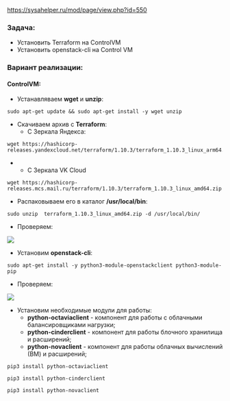 https://sysahelper.ru/mod/page/view.php?id=550
### Задача:

- Установить Terraform на ControlVM
- Установить openstack-cli на Control VM

### Вариант реализации:

#### ControlVM:

- Устанавляваем **wget** и **unzip**:

```
sudo apt-get update && sudo apt-get install -y wget unzip
```

- Скачиваем архив с **Terraform**:
    - С Зеркала Яндекса:

```
wget https://hashicorp-releases.yandexcloud.net/terraform/1.10.3/terraform_1.10.3_linux_arm64.zip
```

- - С Зеркала VK Cloud

```
wget https://hashicorp-releases.mcs.mail.ru/terraform/1.10.3/terraform_1.10.3_linux_amd64.zip
```

- Распаковываем его в каталог **/usr/local/bin**:

```
sudo unzip  terraform_1.10.3_linux_amd64.zip -d /usr/local/bin/
```

- Проверяем:

![](https://sysahelper.ru/pluginfile.php/914/mod_page/content/4/image%20%281%29.png)

- Установим **openstack-cli**:

```
sudo apt-get install -y python3-module-openstackclient python3-module-pip
```

- Проверяем:

![](https://sysahelper.ru/pluginfile.php/914/mod_page/content/4/image%20%282%29.png)

- Установим необходимые модули для работы:
    - **python-octaviaclient** - компонент для работы с облачными балансировщиками нагрузки;
    - **python-cinderclient** - компонент для работы блочного хранилища и расширений;
    - **python-novaclient** - компонент для работы облачных вычислений (ВМ) и расширений;

```
pip3 install python-octaviaclient
```

```
pip3 install python-cinderclient
```

```
pip3 install python-novaclient
```